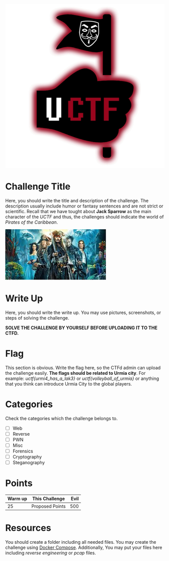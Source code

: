 <img src="Resources/UCTF.jpg" title="UCTF" alt="UCTF" data-align="center">

# Challenge Title

Here, you should write the title and description of the challenge. The description usually include humor or fantasy sentences and are not strict or scientific. Recall that we have tought about **Jack Sparrow** as the main character of the *UCTF* and thus, the challenges should indicate the world of *Pirates of the Caribbean*.

<img src="Resources/POTC.jpeg" title="Pirates of the Caribbean" alt="Pirates of the Caribbean" data-align="center">

# Write Up

Here, you should write the write up. You may use pictures, screenshots, or steps of solving the challenge.

**SOLVE THE CHALLENGE BY YOURSELF BEFORE UPLOADING IT TO THE CTFD.**

# Flag

This section is obvious. Write the flag here, so the CTFd admin can upload the challenge easily.
**The flags should be related to Urmia city**. For example: *uctf{urmi4_has_a_lak3}* or *uctf{volleyball_of_urmia}* or anything that you think can introduce Urmia City to the global players.

# Categories

Check the categories which the challenge belongs to.

- [ ] Web
- [ ] Reverse
- [ ] PWN
- [ ] Misc
- [ ] Forensics
- [ ] Cryptography
- [ ] Steganography

# Points

| Warm up | This Challenge  | Evil |
| ------- |:---------------:| ----:|
| 25      | Proposed Points | 500  |

# Resources

You should create a folder including all needed files. You may create the challenge using [Docker Compose](https://docs.docker.com/compose/gettingstarted/). Additionally, You may put your files here including *reverse engineering* or *pcap* files.